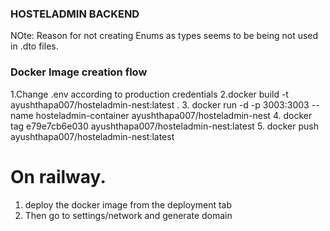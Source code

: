 ### HOSTELADMIN BACKEND 

NOte: Reason for not creating Enums as types seems to be being not used in .dto files.



### Docker Image creation flow 
1.Change .env according to production credentials
2.docker build -t ayushthapa007/hosteladmin-nest:latest . 
3. docker run -d -p 3003:3003 --name hosteladmin-container ayushthapa007/hosteladmin-nest
4. docker tag e79e7cb6e030 ayushthapa007/hosteladmin-nest:latest
5. docker push ayushthapa007/hosteladmin-nest:latest




# On railway. 
1. deploy the docker image from the deployment tab
2. Then go to settings/network and generate domain